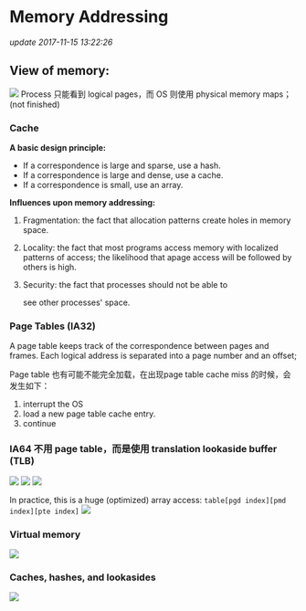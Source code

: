 # Memory Addressing

_update 2017-11-15 13:22:26_

## View of memory:

![](../../.gitbook/assets/screen-shot-2017-11-15-at-1.37.26-pm.png) Process 只能看到 logical pages，而 OS 则使用 physical memory maps； (not finished)

### Cache

**A basic design principle:**

* If a correspondence is large and sparse, use a hash.
* If a correspondence is large and dense, use a cache.
* If a correspondence is small, use an array.

**Influences upon memory addressing:**

1. Fragmentation: the fact that allocation patterns create holes in memory space.
2. Locality: the fact that most programs access memory with localized patterns of access; the likelihood that apage access will be followed by others is high.
3.  Security: the fact that processes should not be able to

    see other processes' space. 

### Page Tables (IA32)

A page table keeps track of the correspondence between pages and frames. Each logical address is separated into a page number and an offset;

Page table 也有可能不能完全加载，在出现page table cache miss 的时候，会发生如下：

1. interrupt the OS
2. load a new page table cache entry.
3. continue

### IA64 不用 page table，而是使用 translation lookaside buffer (TLB)

![](<../../.gitbook/assets/Screen Shot 2017-12-06 at 1.27.29 AM (1) (1).png>) ![](<../../.gitbook/assets/Screen Shot 2017-12-06 at 1.29.17 AM.png>) ![](<../../.gitbook/assets/Screen Shot 2017-12-06 at 1.29.32 AM.png>)

In practice, this is a huge (optimized) array access: `table[pgd index][pmd index][pte index]` ![](<../../.gitbook/assets/Screen Shot 2017-12-06 at 1.32.55 AM (1).png>)

### Virtual memory

![](<../../.gitbook/assets/Screen Shot 2017-12-06 at 1.35.12 AM.png>)

### Caches, hashes, and lookasides

![](<../../.gitbook/assets/Screen Shot 2017-12-06 at 1.39.51 AM.png>)
